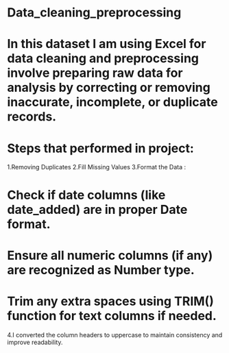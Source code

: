 # Data_cleaning_preprocessing
# In this dataset I am using Excel for data cleaning and preprocessing involve preparing raw data for analysis by correcting or removing inaccurate, incomplete, or duplicate records. 
# Steps that performed in project:
1.Removing Duplicates
2.Fill Missing Values
3.Format the Data :
   # Check if date columns (like date_added) are in proper Date format.
   # Ensure all numeric columns (if any) are recognized as Number type.
   # Trim any extra spaces using TRIM() function for text columns if needed.
4.I converted the column headers to uppercase to maintain consistency and improve readability.
